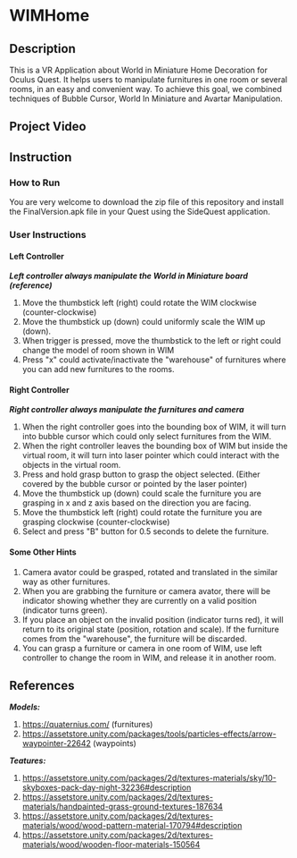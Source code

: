 # WIMHome

## Description

This is a VR Application about World in Miniature Home Decoration for Oculus Quest. It helps users to manipulate furnitures in one room or several rooms, in an easy and convenient way. To achieve this goal, we combined techniques of Bubble Cursor, World In Miniature and Avartar Manipulation.

## Project Video

## Instruction

### How to Run

You are very welcome to download the zip file of this repository and install the FinalVersion.apk file in your Quest using the SideQuest application.

### User Instructions

#### Left Controller

***Left controller always manipulate the World in Miniature board (reference)***

1. Move the thumbstick left (right) could rotate the WIM clockwise (counter-clockwise)
2. Move the thumbstick up (down) could uniformly scale the WIM up (down).
3. When trigger is pressed, move the thumbstick to the left or right could change the model of room shown in WIM
4. Press "x" could activate/inactivate the "warehouse" of furnitures where you can add new furnitures to the rooms.

#### Right Controller

***Right controller always manipulate the furnitures and camera***

1. When the right controller goes into the bounding box of WIM, it will turn into bubble cursor which could only select furnitures from the WIM.
2. When the right controller leaves the bounding box of WIM but inside the virtual room, it will turn into laser pointer which could interact with the objects in the virtual room.
3. Press and hold grasp button to grasp the object selected. (Either covered by the bubble cursor or pointed by the laser pointer)
4. Move the thumbstick up (down) could scale the furniture you are grasping in x and z axis based on the direction you are facing.
5. Move the thumbstick left (right) could rotate the furniture you are grasping clockwise (counter-clockwise)
6. Select and press "B" button for 0.5 seconds to delete the furniture.

#### Some Other Hints

1. Camera avator could be grasped, rotated and translated in the similar way as other furnitures.
2. When you are grabbing the furniture or camera avator, there will be indicator showing whether they are currently on a valid position (indicator turns green).
3. If you place an object on the invalid position (indicator turns red), it will return to its original state (position, rotation and scale). If the furniture comes from the "warehouse", the furniture will be discarded.
4. You can grasp a furniture or camera in one room of WIM, use left controller to change the room in WIM, and release it in another room.

## References

***Models:***
1. https://quaternius.com/ (furnitures)
2. https://assetstore.unity.com/packages/tools/particles-effects/arrow-waypointer-22642 (waypoints)

***Teatures:***

1. https://assetstore.unity.com/packages/2d/textures-materials/sky/10-skyboxes-pack-day-night-32236#description
2. https://assetstore.unity.com/packages/2d/textures-materials/handpainted-grass-ground-textures-187634
3. https://assetstore.unity.com/packages/2d/textures-materials/wood/wood-pattern-material-170794#description
4. https://assetstore.unity.com/packages/2d/textures-materials/wood/wooden-floor-materials-150564

